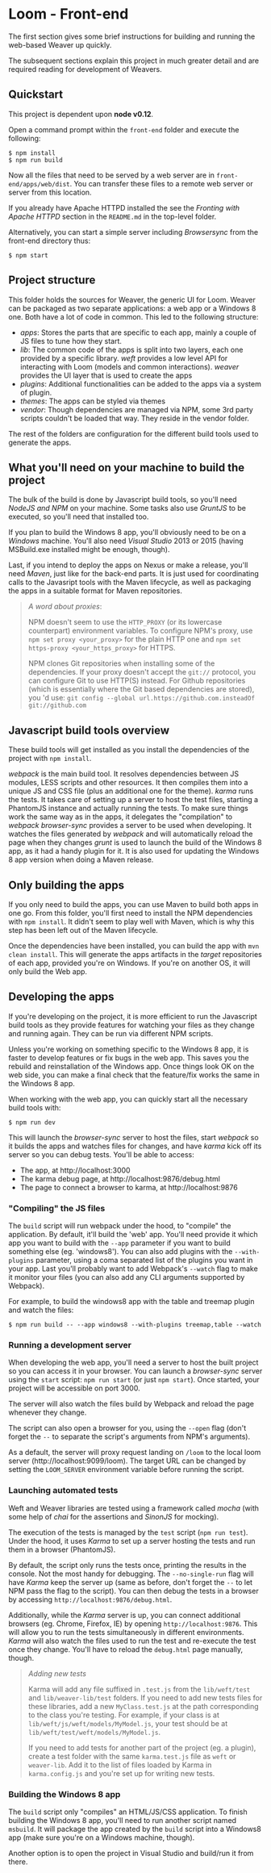 # Loom - Front-end

The first section gives some brief instructions for building and running the web-based Weaver up quickly.

The subsequent sections explain this project in much greater detail and are required reading for development of Weavers.
 
## Quickstart

This project is dependent upon **node v0.12**.

Open a command prompt within the `front-end` folder and execute the following:

```
$ npm install
$ npm run build
```

Now all the files that need to be served by a web server are in `front-end/apps/web/dist`.  You can transfer these files to a remote web server or server from this location.

If you already have Apache HTTPD installed the see the *Fronting with Apache HTTPD* section in the `README.md` in the top-level folder.

Alternatively, you can start a simple server including *Browsersync* from the front-end directory thus:

```
$ npm start
```

## Project structure

  This folder holds the sources for Weaver, the generic UI for Loom. Weaver can be packaged as two separate applications: a web app or a Windows 8 one.
  Both have a lot of code in common. This led to the following structure:

  - *apps*: Stores the parts that are specific to each app, mainly a couple of JS files to tune how they start.
  - *lib*: The common code of the apps is split into two layers, each one provided by a specific library.
    _weft_ provides a low level API for interacting with Loom (models and common interactions).
    _weaver_ provides the UI layer that is used to create the apps
  - *plugins*: Additional functionalities can be added to the apps via a system of plugin.
  - *themes*: The apps can be styled via themes
  - *vendor*: Though dependencies are managed via NPM, some 3rd party scripts couldn't be loaded that way. They reside in the vendor folder.

  The rest of the folders are configuration for the different build tools used to generate the apps.

## What you'll need on your machine to build the project

  The bulk of the build is done by Javascript build tools, so you'll need _NodeJS and NPM_ on your machine.
  Some tasks also use _GruntJS_ to be executed, so you'll need that installed too.

  If you plan to build the Windows 8 app, you'll obviously need to be on a _Windows_ machine.
  You'll also need _Visual Studio_ 2013 or 2015 (having MSBuild.exe installed might be enough, though).

  Last, if you intend to deploy the apps on Nexus or make a release, you'll need _Maven_, just like for the back-end parts.
  It is just used for coordinating calls to the Javasript tools with the Maven lifecycle, as well as packaging the apps in
  a suitable format for Maven repositories.

  > _A word about proxies_:
  >
  > NPM doesn't seem to use the `HTTP_PROXY` (or its lowercase counterpart)
  > environment variables. To configure NPM's proxy, use `npm set proxy <your_proxy>`
  > for the plain HTTP one and `npm set https-proxy <your_https_proxy>` for HTTPS.
  >
  > NPM clones Git repositories when installing some of the dependencies.
  > If your proxy doesn't accept the `git://` protocol, you can configure Git
  > to use HTTP(S) instead. For Github repositories (which is essentially where the Git
  > based dependencies are stored), you 'd use:
  > `git config --global url.https://github.com.insteadOf git://github.com`

## Javascript build tools overview

  These build tools will get installed as you install the dependencies of the project with `npm install`.

  _webpack_ is the main build tool. It resolves dependencies between JS modules, LESS scripts and other resources.
  It then compiles them into a unique JS and CSS file (plus an additional one for the theme).
  _karma_ runs the tests. It takes care of setting up a server to host the test files, starting a PhantomJS instance and actually running the tests.
  To make sure things work the same way as in the apps, it delegates the "compilation" to _webpack_
  _browser-sync_ provides a server to be used when developing. It watches the files
  generated by _webpack_ and will automatically reload the page when they changes
  _grunt_ is used to launch the build of the Windows 8 app, as it had a handy plugin for it.
  It is also used for updating the Windows 8 app version when doing a Maven release.

## Only building the apps

  If you only need to build the apps, you can use Maven to build both apps in one go.
  From this folder, you'll first need to install the NPM dependencies with `npm install`.
  It didn't seem to play well with Maven, which is why this step has been left out of the Maven lifecycle.

  Once the dependencies have been installed, you can build the app with `mvn clean install`.
  This will generate the apps artifacts in the _target_ repositories of each app, provided you're on Windows.
  If you're on another OS, it will only build the Web app.

## Developing the apps

  If you're developing on the project, it is more efficient to run the Javascript build tools as they provide features for watching your files as they change and running again.
  They can be run via different NPM scripts.

  Unless you're working on something specific to the Windows 8 app, it is faster to develop features or fix bugs
  in the web app. This saves you the rebuild and reinstallation of the Windows app. Once things look OK
  on the web side, you can make a final check that the feature/fix works the same in the Windows 8 app.

  When working with the web app, you can quickly start all the necessary build tools with:

  ```
  $ npm run dev
  ```

  This will launch the _browser-sync_ server to host the files, start _webpack_
  so it builds the apps and watches files for changes, and have _karma_ kick off
  its server so you can debug tests. You'll be able to access:

   - The app, at http://localhost:3000
   - The karma debug page, at http://localhost:9876/debug.html
   - The page to connect a browser to karma, at http://localhost:9876


### "Compiling" the JS files

  The `build` script will run webpack under the hood, to "compile" the application.
  By default, it'll build the 'web' app. You'll need provide it which app you want to build with the `--app` parameter
  if you want to build something else (eg. 'windows8').
  You can also add plugins with the `--with-plugins` parameter,
  using a coma separated list of the plugins you want in your app.
  Last you'll probably want to add Webpack's `--watch` flag to make it monitor your files
  (you can also add any CLI arguments supported by Webpack).

  For example, to build the windows8 app  with the table and treemap plugin and watch the files:

  ```
  $ npm run build -- --app windows8 --with-plugins treemap,table --watch
  ```

### Running a development server

  When developing the web app, you'll need a server to host the built project
  so you can access it in your browser. You can launch a _browser-sync_ server using the
  `start` script: `npm run start` (or just `npm start`). Once started, your project will
  be accessible on port 3000.

  The server will also watch the files build by Webpack and reload the page
  whenever they change.

  The script can also open a browser for you, using the `--open` flag
  (don't forget the `--` to separate the script's arguments from NPM's arguments).

  As a default, the server will proxy request landing on `/loom` to the local loom server (http://localhost:9099/loom). The target URL can be changed by setting the `LOOM_SERVER` environment variable before running the script.

### Launching automated tests

  Weft and Weaver libraries are tested using a framework called _mocha_
  (with some help of _chai_ for the assertions and _SinonJS_ for mocking).

  The execution of the tests is managed by the `test` script (`npm run test`). Under the hood,
  it uses _Karma_ to set up a server hosting the tests and run them in a browser (PhantomJS).

  By default, the script only runs the tests once, printing the results in the console.
  Not the most handy for debugging. The `--no-single-run` flag
  will have _Karma_ keep the server up (same as before, don't forget the `--` to let NPM pass the flag to the script).
  You can then debug the tests in a browser by accessing `http://localhost:9876/debug.html`.

  Additionally, while the _Karma_ server is up, you can connect additional browsers (eg. Chrome, Firefox, IE)
  by opening `http://localhost:9876`. This will allow you to run the tests simultaneously
  in different environments. _Karma_ will also watch the files used to run the test
  and re-execute the test once they change. You'll have to reload the `debug.html` page manually, though.

  > _Adding new tests_
  >
  > Karma will add any file suffixed in `.test.js` from the `lib/weft/test`
  > and `lib/weaver-lib/test` folders. If you need to add new tests files
  > for these libraries, add a new `MyClass.test.js` at the path corresponding
  > to the class you're testing. For example, if your class is at
  > `lib/weft/js/weft/models/MyModel.js`, your test should be at
  > `lib/weft/test/weft/models/MyModel.js`.
  >
  > If you need to add tests for another part of the project (eg. a plugin),
  > create a test folder with the same `karma.test.js` file as `weft` or `weaver-lib`.
  > Add it to the list of files loaded by Karma in `karma.config.js` and you're set up
  > for writing new tests.

### Building the Windows 8 app

  The `build` script only "compiles" an HTML/JS/CSS application.
  To finish building the Windows 8 app, you'll need to run another script named `msbuild`.
  It will package the app created by the `build` script into a Windows8 app (make sure you're on a Windows machine, though).

  Another option is to open the project in Visual Studio and build/run it from there.

```